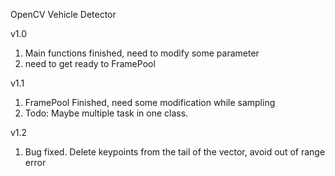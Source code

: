 OpenCV Vehicle Detector

v1.0
  1. Main functions finished, need to modify some parameter
  2. need to get ready to FramePool

v1.1
  1. FramePool Finished, need some modification while sampling
  2. Todo: Maybe multiple task in one class.

v1.2
  1. Bug fixed. Delete keypoints from the tail of the vector, avoid out of range error